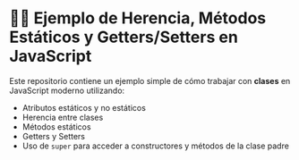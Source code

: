 # 👨‍🏫 Ejemplo de Herencia, Métodos Estáticos y Getters/Setters en JavaScript

Este repositorio contiene un ejemplo simple de cómo trabajar con **clases** en JavaScript moderno utilizando:

- Atributos estáticos y no estáticos
- Herencia entre clases
- Métodos estáticos
- Getters y Setters
- Uso de `super` para acceder a constructores y métodos de la clase padre